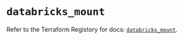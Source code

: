 # `databricks_mount`

Refer to the Terraform Registory for docs: [`databricks_mount`](https://registry.terraform.io/providers/databricks/databricks/1.21.0/docs/resources/mount).
